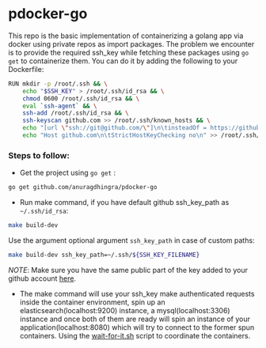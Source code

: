 # pdocker-go

This repo is the basic implementation of containerizing a golang app via docker using private repos as
import packages. The problem we encounter is to provide the required ssh_key while fetching these packages using `go get` to 
containerize them. You can do it by adding the following to your Dockerfile:

```bash
RUN mkdir -p /root/.ssh && \
    echo "$SSH_KEY" > /root/.ssh/id_rsa && \
    chmod 0600 /root/.ssh/id_rsa && \
    eval `ssh-agent` && \
    ssh-add /root/.ssh/id_rsa && \
    ssh-keyscan github.com >> /root/.ssh/known_hosts && \
    echo "[url \"ssh://git@github.com/\"]\n\tinsteadOf = https://github.com/" >> /root/.gitconfig && \
    echo "Host github.com\n\tStrictHostKeyChecking no\n" >> /root/.ssh/config
```

### Steps to follow:
- Get the project using `go get` :
```bash
go get github.com/anuragdhingra/pdocker-go
```
- Run make command, if you have default github ssh_key_path as `~/.ssh/id_rsa`:
```bash
make build-dev
```
Use the argument optional argument `ssh_key_path` in case of custom paths:
```bash
make build-dev ssh_key_path=~/.ssh/${SSH_KEY_FILENAME}
```
*NOTE*: Make sure you have the same public part of the key added to your github account [here](https://github.com/settings/keys).

- The make command will use your ssh_key make authenticated requests inside the
container environment, spin up an elasticsearch(localhost:9200) instance, a mysql(localhost:3306) instance and once both of them are ready will spin
an instance of your application(localhost:8080) which will try to connect to the former spun containers.
Using the [wait-for-it.sh](https://github.com/vishnubob/wait-for-it) script to coordinate the containers.




